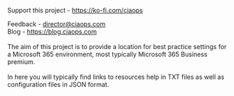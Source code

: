 Support this project - https://ko-fi.com/ciaops

Feedback - director@ciaops.com</br>
Blog - https://blog.ciaops.com</br></br>
The aim of this project is to provide a location for best practice settings for a Microsoft 365 environment, most typically Microsoft 365 Business premium.</br></br>
In here you will typically find links to resources help in TXT files as well as configuration files in JSON format.</br>